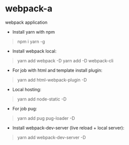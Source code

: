 # webpack-a
webpack application
* Install yarn with npm
> npm i yarn -g
* Install webpack local:
 >yarn add webpack -D
 >yarn add -D webpack-cli
* For job with html and template install plugin:
 > yarn add html-webpack-plugin -D
 * Local hosting:
 > yarn add node-static -D
 * For job pug:
 > yarn add pug pug-loader -D
 * Install webpack-dev-server (live reload + local server):
  > yarn add webpack-dev-server -D


